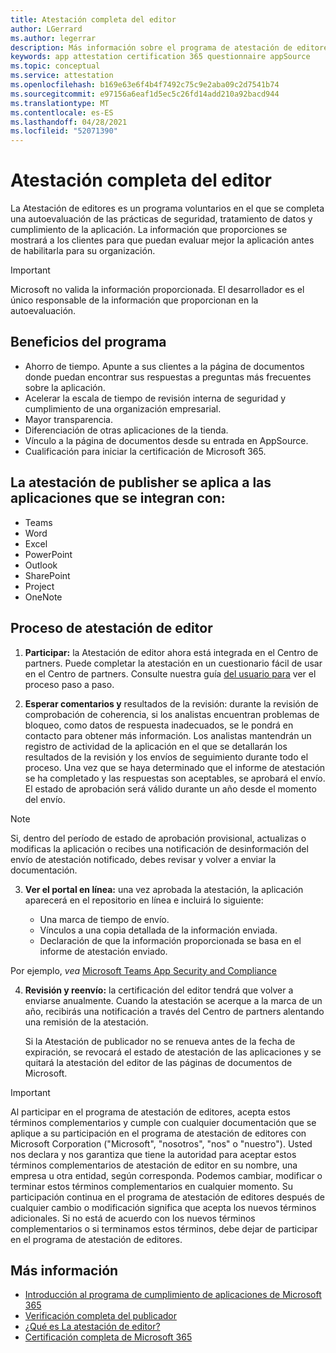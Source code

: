 ```yaml
---
title: Atestación completa del editor
author: LGerrard
ms.author: legerrar
description: Más información sobre el programa de atestación de editores
keywords: app attestation certification 365 questionnaire appSource
ms.topic: conceptual
ms.service: attestation
ms.openlocfilehash: b169e63e6f4b4f7492c75c9e2aba09c2d7541b74
ms.sourcegitcommit: e97156a6eaf1d5ec5c26fd14add210a92bacd944
ms.translationtype: MT
ms.contentlocale: es-ES
ms.lasthandoff: 04/28/2021
ms.locfileid: "52071390"
---
```

# <a name="complete-publisher-attestation"></a>Atestación completa del editor

La Atestación de editores es un programa voluntarios en el que se completa una autoevaluación de las prácticas de seguridad, tratamiento de datos y cumplimiento de la aplicación. La información que proporciones se mostrará a los clientes para que puedan evaluar mejor la aplicación antes de habilitarla para su organización. 

> [!IMPORTANT]
> Microsoft no valida la información proporcionada. El desarrollador es el único responsable de la información que proporcionan en la autoevaluación. 

## <a name="program-benefits"></a>Beneficios del programa
- Ahorro de tiempo. Apunte a sus clientes a la página de documentos donde puedan encontrar sus respuestas a preguntas más frecuentes sobre la aplicación. 
- Acelerar la escala de tiempo de revisión interna de seguridad y cumplimiento de una organización empresarial.
- Mayor transparencia.
- Diferenciación de otras aplicaciones de la tienda. 
- Vínculo a la página de documentos desde su entrada en AppSource. 
- Cualificación para iniciar la certificación de Microsoft 365.

## <a name="publisher-attestation-applies-to-apps-that-integrate-with"></a>La atestación de publisher se aplica a las aplicaciones que se integran con:
- Teams
- Word
- Excel
- PowerPoint 
- Outlook
- SharePoint
- Project
- OneNote

## <a name="publisher-attestation-process"></a>Proceso de atestación de editor

1. **Participar:** la Atestación de editor ahora está integrada en el Centro de partners. Puede completar la atestación en un cuestionario fácil de usar en el Centro de partners. Consulte nuestra guía [del usuario para](https://docs.microsoft.com/microsoft-365-app-certification/docs/userguide) ver el proceso paso a paso.

2. **Esperar comentarios y** resultados de la revisión: durante la revisión de comprobación de coherencia, si los analistas encuentran problemas de bloqueo, como datos de respuesta inadecuados, se le pondrá en contacto para obtener más información. Los analistas mantendrán un registro de actividad de la aplicación en el que se detallarán los resultados de la revisión y los envíos de seguimiento durante todo el proceso. Una vez que se haya determinado que el informe de atestación se ha completado y las respuestas son aceptables, se aprobará el envío. El estado de aprobación será válido durante un año desde el momento del envío.

> [!NOTE]
> Si, dentro del período de estado de aprobación provisional, actualizas o modificas la aplicación o recibes una notificación de desinformación del envío de atestación notificado, debes revisar y volver a enviar la documentación.

3. **Ver el portal en línea:** una vez aprobada la atestación, la aplicación aparecerá en el repositorio en línea e incluirá lo siguiente:

   - Una marca de tiempo de envío.
   - Vínculos a una copia detallada de la información enviada.
   - Declaración de que la información proporcionada se basa en el informe de atestación enviado.

Por ejemplo, *vea* [Microsoft Teams App Security and Compliance](../teams/teams-apps.md)

4. **Revisión y reenvío:** la certificación del editor tendrá que volver a enviarse anualmente. Cuando la atestación se acerque a la marca de un año, recibirás una notificación a través del Centro de partners alentando una remisión de la atestación. 

   Si la Atestación de publicador no se renueva antes de la fecha de expiración, se revocará el estado de atestación de las aplicaciones y se quitará la atestación del editor de las páginas de documentos de Microsoft. 

>[!IMPORTANT]
>Al participar en el programa de atestación de editores, acepta estos términos complementarios y cumple con cualquier documentación que se aplique a su participación en el programa de atestación de editores con Microsoft Corporation ("Microsoft", "nosotros", "nos" o "nuestro"). Usted nos declara y nos garantiza que tiene la autoridad para aceptar estos términos complementarios de atestación de editor en su nombre, una empresa u otra entidad, según corresponda. Podemos cambiar, modificar o terminar estos términos complementarios en cualquier momento. Su participación continua en el programa de atestación de editores después de cualquier cambio o modificación significa que acepta los nuevos términos adicionales. Si no está de acuerdo con los nuevos términos complementarios o si terminamos estos términos, debe dejar de participar en el programa de atestación de editores.

## <a name="learn-more"></a>Más información

* [Introducción al programa de cumplimiento de aplicaciones de Microsoft 365](~/overview.md)  
* [Verificación completa del publicador](https://docs.microsoft.com/azure/active-directory/develop/mark-app-as-publisher-verified)  
* [¿Qué es La atestación de editor?](~/docs/enterprise-app-attestation-guide.md)  
* [Certificación completa de Microsoft 365](~/docs/certification.md)
